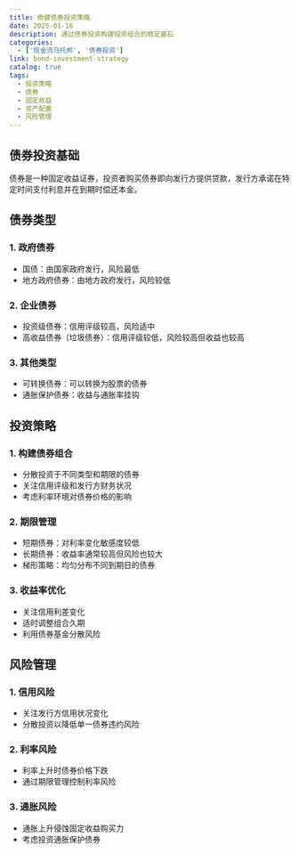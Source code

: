 ```yaml
---
title: 稳健债券投资策略
date: 2025-01-16
description: 通过债券投资构建投资组合的稳定基石
categories:
  - ['现金流乌托邦', '债券投资']
link: bond-investment-strategy
catalog: true
tags:
  - 投资策略
  - 债券
  - 固定收益
  - 资产配置
  - 风险管理
---
```


## 债券投资基础

债券是一种固定收益证券，投资者购买债券即向发行方提供贷款，发行方承诺在特定时间支付利息并在到期时偿还本金。

## 债券类型

### 1. 政府债券

- 国债：由国家政府发行，风险最低
- 地方政府债券：由地方政府发行，风险较低

### 2. 企业债券

- 投资级债券：信用评级较高，风险适中
- 高收益债券（垃圾债券）：信用评级较低，风险较高但收益也较高

### 3. 其他类型

- 可转换债券：可以转换为股票的债券
- 通胀保护债券：收益与通胀率挂钩

## 投资策略

### 1. 构建债券组合

- 分散投资于不同类型和期限的债券
- 关注信用评级和发行方财务状况
- 考虑利率环境对债券价格的影响

### 2. 期限管理

- 短期债券：对利率变化敏感度较低
- 长期债券：收益率通常较高但风险也较大
- 梯形策略：均匀分布不同到期日的债券

### 3. 收益率优化

- 关注信用利差变化
- 适时调整组合久期
- 利用债券基金分散风险

## 风险管理

### 1. 信用风险

- 关注发行方信用状况变化
- 分散投资以降低单一债券违约风险

### 2. 利率风险

- 利率上升时债券价格下跌
- 通过期限管理控制利率风险

### 3. 通胀风险

- 通胀上升侵蚀固定收益购买力
- 考虑投资通胀保护债券
